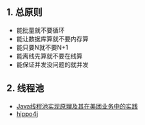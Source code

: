## 1. 总原则
- 能批量就不要循环
- 能让数据库算就不要内存算
- 能只要N就不要N+1
- 能离线先算就不要在线算
- 能保证并发没问题的就并发

## 2. 线程池
- [Java线程池实现原理及其在美团业务中的实践](https://tech.meituan.com/2020/04/02/java-pooling-pratice-in-meituan.html)
- [hippo4j](https://hippo4j.cn/docs/user_docs/user_guide/frame)

